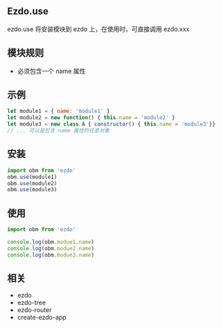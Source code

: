 ## Ezdo.use 

ezdo.use 将安装模块到 ezdo 上，在使用时，可直接调用 ezdo.xxx 

## 模块规则

- 必须包含一个 name 属性

## 示例

```js
let module1 = { name: 'module1' }
let module2 = new function() { this.name = 'module2' }
let module3 = new class A { constructor() { this.name = 'module3'}}
// ... 可以是包含 name 属性的任意对象
```

## 安装

```js
import obm from 'ezdo'
obm.use(module1)
obm.use(module2)
obm.use(module3)
```

## 使用

```js
import obm from 'ezdo'

console.log(obm.modue1.name)
console.log(obm.modue2.name)
console.log(obm.modue3.name)
```

## 相关

- ezdo
- ezdo-tree
- ezdo-router
- create-ezdo-app